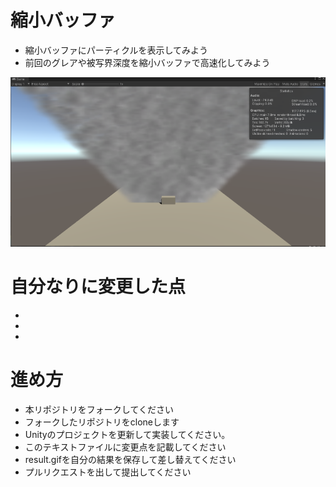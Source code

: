 # 縮小バッファ

* 縮小バッファにパーティクルを表示してみよう
* 前回のグレアや被写界深度を縮小バッファで高速化してみよう

![結果画像](result.png)

# 自分なりに変更した点

-
-
-

# 進め方

- 本リポジトリをフォークしてください
- フォークしたリポジトリをcloneします
- Unityのプロジェクトを更新して実装してください。
- このテキストファイルに変更点を記載してください
- result.gifを自分の結果を保存して差し替えてください
- プルリクエストを出して提出してください
